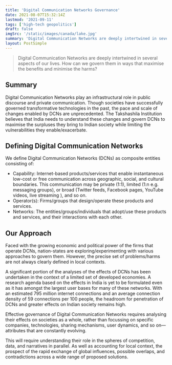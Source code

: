 ```yaml
---
title: 'Digital Communication Networks Governance'
date: 2021-08-07T15:32:14Z
lastmod: '2021-09-11'
tags: ['high-tech geopolitics']
draft: false
imgSrc: '/static/images/canada/lake.jpg'
summary: 'Digital Communication Networks are deeply intertwined in several aspects of our lives. How can we govern them in ways that maximise the benefits and minimise the harms?'
layout: PostSimple
---
```


> Digital Communication Networks are deeply intertwined in several aspects of our lives. How can we govern them in ways that maximise the benefits and minimise the harms?

## Summary
Digital Communication Networks play an infrastructural role in public discourse and private communication. Though societies have successfully governed transformative technologies in the past, the pace and scale of changes enabled by DCNs are unprecedented. The Takshashila Institution believes that India needs to understand these changes and govern DCNs to maximise the surpluses they bring to Indian society while limiting the vulnerabilities they enable/exacerbate.
 
## Defining Digital Communication Networks

We define Digital Communication Networks (DCNs) as composite entities consisting of:
-   Capability: Internet-based products/services that enable instantaneous low-cost or free communication across geographic, social, and cultural boundaries. This communication may be private (1:1), limited (1:n e.g. messaging groups), or broad (Twitter feeds, Facebook pages, YouTube videos, live streaming ), and so on.
-   Operator(s): Firms/groups that design/operate these products and services.
-   Networks: The entities/groups/individuals that adopt/use these products and services, and their interactions with each other.
    
## Our Approach
Faced with the growing economic and political power of the firms that operate DCNs, nation-states are exploring/experimenting with various approaches to govern them. However, the precise set of problems/harms are not always clearly defined in local contexts. 

A significant portion of the analyses of the effects of DCNs has been undertaken in the context of a limited set of developed economies. A research agenda based on the effects in India is yet to be formulated even as it has amongst the largest user bases for many of these networks. With an estimated 795 million internet connections and an average connection density of 59 connections per 100 people, the headroom for penetration of DCNs and greater effects on Indian society remains high. 

Effective governance of Digital Communication Networks requires analysing their effects on societies as a whole, rather than focussing on specific companies, technologies, sharing mechanisms, user dynamics, and so on— attributes that are constantly evolving. 

This will require understanding their role in the spheres of competition, data, and narratives in parallel. As well as accounting for local context, the prospect of the rapid exchange of global influences, possible overlaps, and contradictions across a wide range of proposed solutions.
